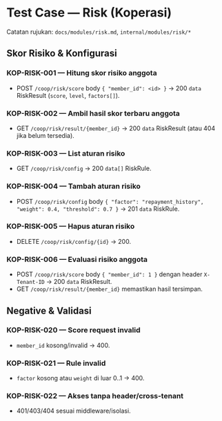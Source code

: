 # Test Case — Risk (Koperasi)

Catatan rujukan: `docs/modules/risk.md`, `internal/modules/risk/*`

## Skor Risiko & Konfigurasi

### KOP-RISK-001 — Hitung skor risiko anggota
- POST `/coop/risk/score` body `{ "member_id": <id> }` → 200 `data` RiskResult (`score`, `level`, `factors[]`).

### KOP-RISK-002 — Ambil hasil skor terbaru anggota
- GET `/coop/risk/result/{member_id}` → 200 `data` RiskResult (atau 404 jika belum tersedia).

### KOP-RISK-003 — List aturan risiko
- GET `/coop/risk/config` → 200 `data[]` RiskRule.

### KOP-RISK-004 — Tambah aturan risiko
- POST `/coop/risk/config` body `{ "factor": "repayment_history", "weight": 0.4, "threshold": 0.7 }` → 201 `data` RiskRule.

### KOP-RISK-005 — Hapus aturan risiko
- DELETE `/coop/risk/config/{id}` → 200.

### KOP-RISK-006 — Evaluasi risiko anggota
- POST `/coop/risk/score` body `{ "member_id": 1 }` dengan header `X-Tenant-ID` → 200 `data` RiskResult.
- GET `/coop/risk/result/{member_id}` memastikan hasil tersimpan.

## Negative & Validasi

### KOP-RISK-020 — Score request invalid
- `member_id` kosong/invalid → 400.

### KOP-RISK-021 — Rule invalid
- `factor` kosong atau `weight` di luar 0..1 → 400.

### KOP-RISK-022 — Akses tanpa header/cross-tenant
- 401/403/404 sesuai middleware/isolasi.

